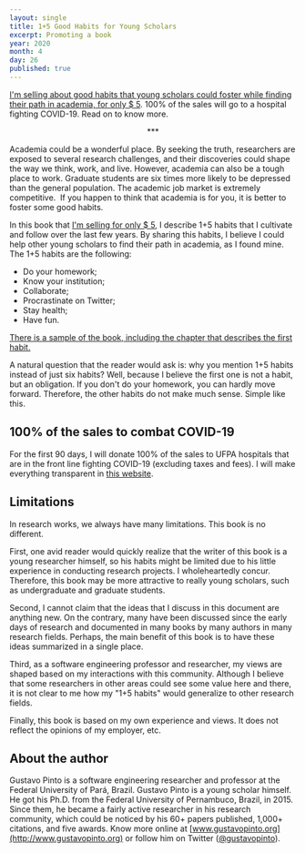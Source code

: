 ```yaml
---
layout: single
title: 1+5 Good Habits for Young Scholars
excerpt: Promoting a book
year: 2020
month: 4
day: 26
published: true
---
```


[I'm selling about good habits that young scholars could foster while finding their path in academia, for only $ 5](http://gum.co/good-research-habits). 100% of the sales will go to a hospital fighting COVID-19. Read on to know more.

<center>
***
</center>

Academia could be a wonderful place. By seeking the truth, researchers are exposed to several research challenges, and their discoveries could shape the way we think, work, and live. However, academia can also be a tough place to work. Graduate students are six times more likely to be depressed than the general population. The academic job market is extremely competitive. 
If you happen to think that academia is for you, it is better to foster some good habits. 

In this book that [I'm selling for only $ 5](http://gum.co/good-research-habits), I describe 1+5 habits that I cultivate and follow over the last few years. By sharing this habits, I believe I could help other young scholars to find their path in academia, as I found mine. The 1+5 habits are the following:

- Do your homework;
- Know your institution;
- Collaborate;
- Procrastinate on Twitter;
- Stay health;
- Have fun.

[There is a sample of the book, including the chapter that describes the first habit.](https://www.dropbox.com/s/qoy0t21l4kxazo2/sample.pdf?dl=0)

A natural question that the reader would ask is: why you mention 1+5 habits instead of just six habits? Well, because I believe the first one is not a habit, but an obligation. If you don't do your homework, you can hardly move forward. Therefore, the other habits do not make much sense. Simple like this.

## 100% of the sales to combat COVID-19
For the first 90 days, I will donate 100% of the sales to UFPA hospitals that are in the front line fighting COVID-19 (excluding taxes and fees). I will make everything transparent in [this website](http://www.gustavopinto.org/books/good-rearch-habits/).

## Limitations
In research works, we always have many limitations. This book is no different.

First, one avid reader would quickly realize that the writer of this book is a young researcher himself, so his habits might be limited due to his little experience in conducting research projects. I wholeheartedly concur. Therefore, this book may be more attractive to really young scholars, such as undergraduate and graduate students.

Second, I cannot claim that the ideas that I discuss in this document are anything new. On the contrary, many have been discussed since the early days of research and documented in many books by many authors in many research fields. Perhaps, the main benefit of this book is to have these ideas summarized in a single place.

Third, as a software engineering professor and researcher, my views are shaped based on my interactions with this community. Although I believe that some researchers in other areas could see some value here and there, it is not clear to me how my "1+5 habits" would generalize to other research fields.

Finally, this book is based on my own experience and views. It does not reflect the opinions of my employer, etc.

## About the author
Gustavo Pinto is a software engineering researcher and professor at the Federal University of Pará, Brazil. Gustavo Pinto is a young scholar himself. He got his Ph.D. from the Federal University of Pernambuco, Brazil, in 2015. Since them, he became a fairly active researcher in his research community, which could be noticed by his 60+ papers published, 1,000+ citations, and five awards. Know more online at [www.gustavopinto.org](http://www.gustavopinto.org) or follow him on Twitter ([@gustavopinto](http://www.twitter.com/gustavopinto)).

